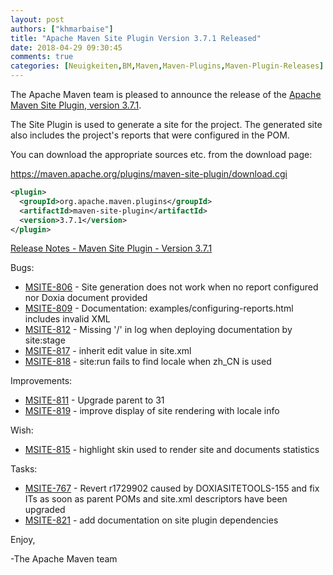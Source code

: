 ```yaml
---
layout: post
authors: ["khmarbaise"]
title: "Apache Maven Site Plugin Version 3.7.1 Released"
date: 2018-04-29 09:30:45
comments: true
categories: [Neuigkeiten,BM,Maven,Maven-Plugins,Maven-Plugin-Releases]
---
```

The Apache Maven team is pleased to announce the release of the 
[Apache Maven Site Plugin, version 3.7.1](https://maven.apache.org/plugins/maven-site-plugin/).

The Site Plugin is used to generate a site for the project. The generated site
also includes the project's reports that were configured in the POM.

You can download the appropriate sources etc. from the download page:
 
https://maven.apache.org/plugins/maven-site-plugin/download.cgi

```xml
<plugin>
  <groupId>org.apache.maven.plugins</groupId>
  <artifactId>maven-site-plugin</artifactId>
  <version>3.7.1</version>
</plugin>
```
<!-- more -->
[Release Notes - Maven Site Plugin - Version 3.7.1](https://issues.apache.org/jira/secure/ReleaseNote.jspa?projectId=12317923&version=12342371&styleName=Text)

Bugs:

 * [MSITE-806](https://issues.apache.org/jira/browse/MSITE-806) - Site generation does not work when no report configured nor Doxia document provided
 * [MSITE-809](https://issues.apache.org/jira/browse/MSITE-809) - Documentation: examples/configuring-reports.html includes invalid XML
 * [MSITE-812](https://issues.apache.org/jira/browse/MSITE-812) - Missing '/' in log when deploying documentation by site:stage
 * [MSITE-817](https://issues.apache.org/jira/browse/MSITE-817) - inherit edit value in site.xml
 * [MSITE-818](https://issues.apache.org/jira/browse/MSITE-818) - site:run fails to find locale when zh_CN is used

Improvements:

 * [MSITE-811](https://issues.apache.org/jira/browse/MSITE-811) - Upgrade parent to 31
 * [MSITE-819](https://issues.apache.org/jira/browse/MSITE-819) - improve display of site rendering with locale info

Wish:

 * [MSITE-815](https://issues.apache.org/jira/browse/MSITE-815) - highlight skin used to render site and documents statistics

Tasks:

 * [MSITE-767](https://issues.apache.org/jira/browse/MSITE-767) - Revert r1729902 caused by DOXIASITETOOLS-155 and fix ITs as soon as parent POMs and site.xml descriptors have been upgraded
 * [MSITE-821](https://issues.apache.org/jira/browse/MSITE-821) - add documentation on site plugin dependencies

Enjoy,

-The Apache Maven team
